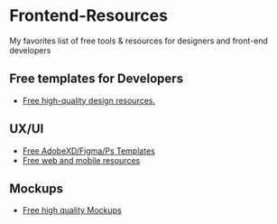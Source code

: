 # Frontend-Resources
My favorites list of free tools &amp; resources for designers and front-end developers


## Free templates for Developers
- [Free high-quality design resources.](https://freebiesbug.com/code-stuff/)


## UX/UI

- [Free AdobeXD/Figma/Ps Templates](https://freebiesupply.com/)
- [Free web and mobile resources](https://uibundle.com/)

## Mockups

- [Free high quality Mockups ](https://www.ls.graphics/free-mockups) 

